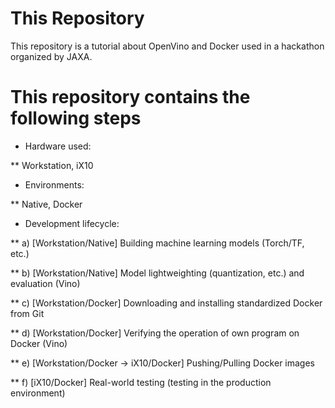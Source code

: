 # This Repository
This repository is a tutorial about OpenVino and Docker used in a hackathon organized by JAXA.

# This repository contains the following steps

 * Hardware used:

 ** Workstation, iX10

 * Environments:

 ** Native, Docker

 * Development lifecycle:

  ** a) [Workstation/Native] Building machine learning models (Torch/TF, etc.)

  ** b) [Workstation/Native] Model lightweighting (quantization, etc.) and evaluation (Vino)

  ** c) [Workstation/Docker] Downloading and installing standardized Docker from Git

  ** d) [Workstation/Docker] Verifying the operation of own program on Docker (Vino)

  ** e) [Workstation/Docker → iX10/Docker] Pushing/Pulling Docker images

  ** f) [iX10/Docker] Real-world testing (testing in the production environment)
